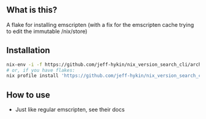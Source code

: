 
<!--                                               -->
<!--                                               -->
<!-- DO NOT EDIT ME; EDIT ./build_helper/readme.md -->
<!--                                               -->
<!--                                               -->

## What is this?

A flake for installing emscripten (with a fix for the emscripten cache trying to edit the immutable /nix/store)

## Installation

```sh
nix-env -i -f https://github.com/jeff-hykin/nix_version_search_cli/archive/d2b7c7ad4d15d0528564f16152ddf63e618887ea.tar.gz
# or, if you have flakes:
nix profile install 'https://github.com/jeff-hykin/nix_version_search_cli/archive/d2b7c7ad4d15d0528564f16152ddf63e618887ea.tar.gz#emscripten'
```

## How to use

- Just like regular emscripten, see their docs
